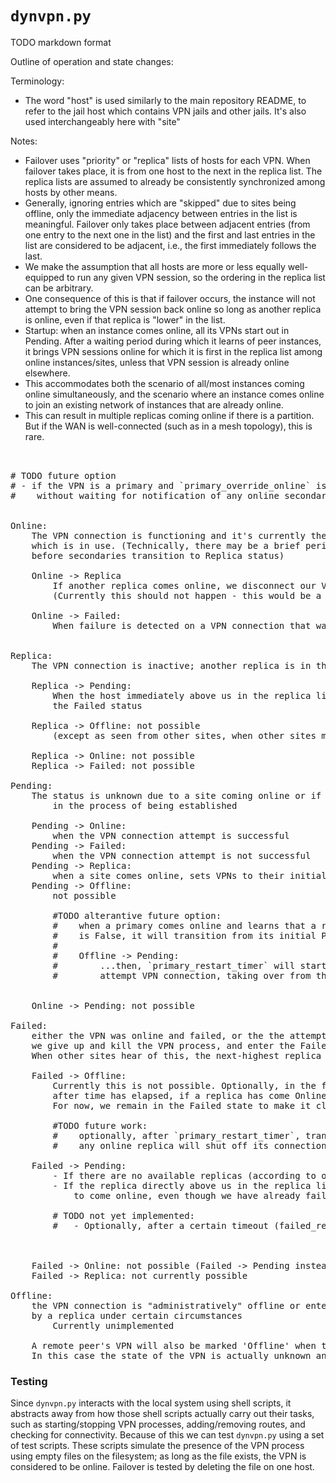 # `dynvpn.py `
TODO markdown format

Outline of operation and state changes:

Terminology: 
* The word "host" is used similarly to the main repository README, to refer to the jail host which 
contains VPN jails and other jails. It's also used interchangeably here with "site"

Notes:
* Failover uses "priority" or "replica" lists of hosts for each VPN. When failover takes place, it is 
from one host to the next in the replica list. The replica lists are assumed to already be consistently 
synchronized among hosts by other means.
 * Generally, ignoring entries which are "skipped" due to sites being offline, only the immediate adjacency between 
 entries in the list is meaningful. Failover only takes place between adjacent entries (from one entry to the next one
 in the list) and the first and last entries in the list are considered to be adjacent, i.e., the first immediately
 follows the last.
* We make the assumption that all hosts are more or less equally well-equipped to run any given VPN session,
so the ordering in the replica list can be arbitrary. 
 * One consequence of this is that if failover occurs,
 the instance will not attempt to bring the VPN session back online so long as another replica is online, even if that 
 replica is "lower" in the list.
* Startup: when an instance comes online, all its VPNs start out in Pending. After a waiting period during which it learns
of peer instances, it brings VPN sessions online for which it is first in the replica list among online instances/sites,
unless that VPN session is already online elsewhere. 
 * This accommodates both the scenario of all/most instances coming online simultaneously, and the scenario where
 an instance comes online to join an existing network of instances that are already online.
 * This can result in multiple replicas coming online if there is a partition. But if the WAN is well-connected
 (such as in a mesh topology), this is rare.

<pre>


# TODO future option
# - if the VPN is a primary and `primary_override_online` is True, immediately attempt to connect the VPN
#    without waiting for notification of any online secondaries (and disregarding any such notification).


Online: 
    The VPN connection is functioning and it's currently the unique one (with this ID and anycast_addr) 
    which is in use. (Technically, there may be a brief period between updates when more than one is Online,
    before secondaries transition to Replica status)

    Online -> Replica
        If another replica comes online, we disconnect our VPN
        (Currently this should not happen - this would be a possibility if `primary_override_online` is implemented)

    Online -> Failed:
        When failure is detected on a VPN connection that was Online


Replica: 
    The VPN connection is inactive; another replica is in the Online state

    Replica -> Pending:
        When the host immediately above us in the replica list (ignoring any sites which are offline) enters
        the Failed status
    
    Replica -> Offline: not possible 
        (except as seen from other sites, when other sites mark our entire site offline)

    Replica -> Online: not possible
    Replica -> Failed: not possible

Pending: 
    The status is unknown due to a site coming online or if the VPN connection is currently 
        in the process of being established 

    Pending -> Online: 
        when the VPN connection attempt is successful
    Pending -> Failed: 
        when the VPN connection attempt is not successful
    Pending -> Replica: 
        when a site comes online, sets VPNs to their initial Pending state, and learns of another instance coming online
    Pending -> Offline:
        not possible

        #TODO alterantive future option:
        #    when a primary comes online and learns that a replica is already online, and `primary_override_online`
        #    is False, it will transition from its initial Pending state to Offline...
        #    
        #    Offline -> Pending:
        #        ...then, `primary_restart_timer` will start, after which the primary will transition to Pending and
        #        attempt VPN connection, taking over from the replica if successful.
        

    Online -> Pending: not possible

Failed: 
    either the VPN was online and failed, or the the attempt to establish the VPN connection failed
    we give up and kill the VPN process, and enter the Failed state.
    When other sites hear of this, the next-highest replica site for this VPN will attempt to bring it online.

    Failed -> Offline: 
        Currently this is not possible. Optionally, in the future, it will be possible to transition to Offline
        after time has elapsed, if a replica has come Online.
        For now, we remain in the Failed state to make it clear that failure occurred.

        #TODO future work: 
        #    optionally, after `primary_restart_timer`, transition Offline -> Pending and try again, as above; when we come online, 
        #    any online replica will shut off its connection and transition to Replica state

    Failed -> Pending:
        - If there are no available replicas (according to our configuration), immediately attempt to come online again
        - If the replica directly above us in the replica list (ignoring any offline sites) fails, we attempt
            to come online, even though we have already failed
        
        # TODO not yet implemented:
        #   - Optionally, after a certain timeout (failed_retry_timeout), if we are still Failed, enter Offline state



    Failed -> Online: not possible (Failed -> Pending instead)
    Failed -> Replica: not currently possible

Offline:
    the VPN connection is "administratively" offline or entered the Failed state and was successfully replaced
    by a replica under certain circumstances
        Currently unimplemented

    A remote peer's VPN will also be marked 'Offline' when the peer's site has been marked Offline.
    In this case the state of the VPN is actually unknown and pending reconnection with the peer.
</pre>


### Testing

Since `dynvpn.py` interacts with the local system using shell scripts, it abstracts away from how those shell scripts
actually carry out their tasks, such as starting/stopping VPN processes, adding/removing routes, and checking
for connectivity. Because of this we can test `dynvpn.py` using a set of test scripts. These scripts simulate the presence
of the VPN process using empty files on the filesystem; as long as the file exists, the VPN is considered to be online.
Failover is tested by deleting the file on one host.
